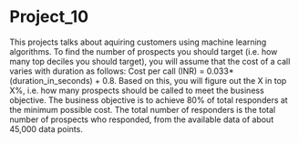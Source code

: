 # Project_10
This projects talks about aquiring customers using machine learning algorithms. To find the number of prospects you should target (i.e. how many top deciles you should target), you will assume that the cost of a call varies with duration as follows: Cost per call (INR) = 0.033*(duration_in_seconds) + 0.8. Based on this, you will figure out the X in top X%, i.e. how many prospects should be called to meet the business objective. The business objective is to achieve 80% of total responders at the minimum possible cost. The total number of responders is the total number of prospects who responded, from the available data of about 45,000 data points.
